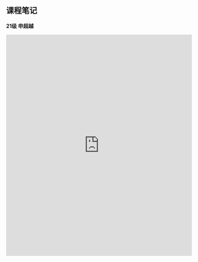 ## 课程笔记

**21级 申超越** 

<iframe src="http://file.eestudy-place.com/files/files/专业选修课/自动化/数字图像处理与机器视觉/数字图像处理复习.pdf" width="100%" height="600px" style="border: none;">
This browser does not support PDFs
</iframe>
